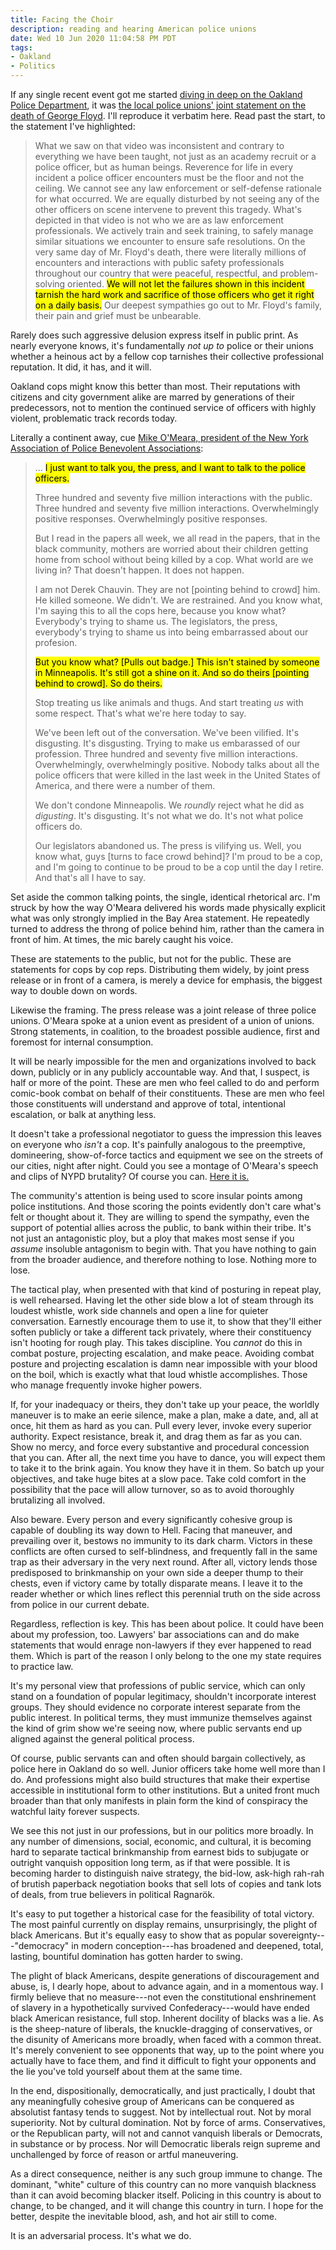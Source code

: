 ```yaml
---
title: Facing the Choir
description: reading and hearing American police unions
date: Wed 10 Jun 2020 11:04:58 PM PDT
tags:
- Oakland
- Politics
---
```


If any single recent event got me started [diving in deep on the Oakland Police Department](https://writing.kemitchell.com/living/Oakland-Police.html), it was [the local police unions' joint statement on the death of George Floyd](https://www.opoa.org/wp-content/uploads/2020/05/Floyd-Statement.pdf).  I'll reproduce it verbatim here.  Read past the start, to the statement I've highlighted:

> What we saw on that video was inconsistent and contrary to everything we have been taught, not just as an academy recruit or a police officer, but as human beings.  Reverence for life in every incident a police officer encounters must be the floor and not the ceiling.  We cannot see any law enforcement or self-defense rationale for what occurred.  We are equally disturbed by not seeing any of the other officers on scene intervene to prevent this tragedy.  What's depicted in that video is not who we are as law enforcement professionals.  We actively train and seek training, to safely manage similar situations we encounter to ensure safe resolutions.  On the very same day of Mr. Floyd's death, there were literally millions of encounters and interactions with public safety professionals throughout our country that were peaceful, respectful, and problem-solving oriented.  <mark>We will not let the failures shown in this incident tarnish the hard work and sacrifice of those officers who get it right on a daily basis.</mark>  Our deepest sympathies go out to Mr. Floyd's family, their pain and grief must be unbearable.

Rarely does such aggressive delusion express itself in public print.  As nearly everyone knows, it's fundamentally _not up to_ police or their unions whether a heinous act by a fellow cop tarnishes their collective professional reputation.  It did, it has, and it will.

Oakland cops might know this better than most.  Their reputations with citizens and city government alike are marred by generations of their predecessors, not to mention the continued service of officers with highly violent, problematic track records today.

Literally a continent away, cue [Mike O'Meara, president of the New York Association of Police Benevolent Associations](https://youtu.be/u1Hve_z9jb8?t=24):

> ... <mark>I just want to talk you, the press, and I want to talk to the police officers.</mark>
>
> Three hundred and seventy five million interactions with the public.  Three hundred and seventy five million interactions. Overwhelmingly positive responses.  Overwhelmingly positive responses.
>
> But I read in the papers all week, we all read in the papers, that in the black community, mothers are worried about their children getting home from school without being killed by a cop.  What world are we living in?  That doesn't happen.  It does not happen.
>
> I am not Derek Chauvin.  They are not [pointing behind to crowd] him.  He killed someone.  We didn't.  We are restrained.  And you know what, I'm saying this to all the cops here, because you know what?  Everybody's trying to shame us.  The legislators, the press, everybody's trying to shame us into being embarrassed about our profesion.
>
> <mark>But you know what?  [Pulls out badge.]  This isn't stained by someone in Minneapolis.  It's still got a shine on it.  And so do theirs [pointing behind to crowd].  So do theirs.</mark>
>
> Stop treating us like animals and thugs.  And start treating _us_ with some respect.  That's what we're here today to say.
>
> We've been left out of the conversation.  We've been vilified.  It's disgusting.  It's disgusting.  Trying to make us embarassed of our profession.  Three hundred and seventy five million interactions.  Overwhelmingly, overwhelmingly positive.  Nobody talks about all the police officers that were killed in the last week in the United States of America, and there were a number of them.
>
> We don't condone Minneapolis.  We _roundly_ reject what he did as _digusting_.  It's disgusting.  It's not what we do.  It's not what police officers do.
>
> Our legislators abandoned us.  The press is vilifying us.  Well, you know what, guys [turns to face crowd behind]?  I'm proud to be a cop, and I'm going to continue to be proud to be a cop until the day I retire.  And that's all I have to say.

Set aside the common talking points, the single, identical rhetorical arc.  I'm struck by how the way O'Meara delivered his words made physically explicit what was only strongly implied in the Bay Area statement.  He repeatedly turned to address the throng of police behind him, rather than the camera in front of him.  At times, the mic barely caught his voice.

These are statements to the public, but not for the public.  These are statements for cops by cop reps.  Distributing them widely, by joint press release or in front of a camera, is merely a device for emphasis, the biggest way to double down on words.

Likewise the framing.  The press release was a joint release of three police unions.  O'Meara spoke at a union event as president of a union of unions.  Strong statements, in coalition, to the broadest possible audience, first and foremost for internal consumption.

It will be nearly impossible for the men and organizations involved to back down, publicly or in any publicly accountable way.  And that, I suspect, is half or more of the point.  These are men who feel called to do and perform comic-book combat on behalf of their constituents.  These are men who feel those constituents will understand and approve of total, intentional escalation, or balk at anything less.

It doesn't take a professional negotiator to guess the impression this leaves on everyone who _isn't_ a cop.  It's painfully analogous to the preemptive, domineering, show-of-force tactics and equipment we see on the streets of our cities, night after night.  Could you see a montage of O'Meara's speech and clips of NYPD brutality?  Of course you can.  [Here it is.](https://twitter.com/DerenicByrd/status/1270466457827028993)

The community's attention is being used to score insular points among police institutions.  And those scoring the points evidently don't care what's felt or thought about it.  They are willing to spend the sympathy, even the support of potential allies across the public, to bank within their tribe.  It's not just an antagonistic ploy, but a ploy that makes most sense if you _assume_ insoluble antagonism to begin with.  That you have nothing to gain from the broader audience, and therefore nothing to lose.  Nothing more to lose.

The tactical play, when presented with that kind of posturing in repeat play, is well rehearsed.  Having let the other side blow a lot of steam through its loudest whistle, work side channels and open a line for quieter conversation.  Earnestly encourage them to use it, to show that they'll either soften publicly or take a different tack privately, where their constituency isn't hooting for rough play.  This takes discipline.  You _cannot_ do this in combat posture, projecting escalation, and make peace.  Avoiding combat posture and projecting escalation is damn near impossible with your blood on the boil, which is exactly what that loud whistle accomplishes.  Those who manage frequently invoke higher powers.

If, for your inadequacy or theirs, they don't take up your peace, the worldly maneuver is to make an eerie silence, make a plan, make a date, and, all at once, hit them as hard as you can.  Pull every lever, invoke every superior authority.  Expect resistance, break it, and drag them as far as you can.  Show no mercy, and force every substantive and procedural concession that you can.  After all, the next time you have to dance, you will expect them to take it to the brink again.  You know they have it in them.  So batch up your objectives, and take huge bites at a slow pace.  Take cold comfort in the possibility that the pace will allow turnover, so as to avoid thoroughly brutalizing all involved.

Also beware.  Every person and every significantly cohesive group is capable of doubling its way down to Hell.  Facing that maneuver, and prevailing over it, bestows no immunity to its dark charm.  Victors in these conflicts are often cursed to self-blindness, and frequently fall in the same trap as their adversary in the very next round.  After all, victory lends those predisposed to brinkmanship on your own side a deeper thump to their chests, even if victory came by totally disparate means.  I leave it to the reader whether or which lines reflect this perennial truth on the side across from police in our current debate.

Regardless, reflection is key.  This has been about police.  It could have been about my profession, too.  Lawyers' bar associations can and do make statements that would enrage non-lawyers if they ever happened to read them.  Which is part of the reason I only belong to the one my state requires to practice law.

It's my personal view that professions of public service, which can only stand on a foundation of popular legitimacy, shouldn't incorporate interest groups.  They should evidence no corporate interest separate from the public interest.  In political terms, they must immunize themselves against the kind of grim show we're seeing now, where public servants end up aligned against the general political process.

Of course, public servants can and often should bargain collectively, as police here in Oakland do so well.   Junior officers take home well more than I do.  And professions might also build structures that make their expertise accessible in institutional form to other institutions.  But a united front much broader than that only manifests in plain form the kind of conspiracy the watchful laity forever suspects.

We see this not just in our professions, but in our politics more broadly.  In any number of dimensions, social, economic, and cultural, it is becoming hard to separate tactical brinkmanship from earnest bids to subjugate or outright vanquish opposition long term, as if that were possible.  It is becoming harder to distinguish naive strategy, the bid-low, ask-high rah-rah of brutish paperback negotiation books that sell lots of copies and tank lots of deals, from true believers in political Ragnarök.

It's easy to put together a historical case for the feasibility of total victory.  The most painful currently on display remains, unsurprisingly, the plight of black Americans.  But it's equally easy to show that as popular sovereignty---"democracy" in modern conception---has broadened and deepened, total, lasting, bountiful domination has gotten harder to swing.

The plight of black Americans, despite generations of discouragement and abuse, is, I dearly hope, about to advance again, and in a momentous way.  I firmly believe that no measure---not even the constitutional enshrinement of slavery in a hypothetically survived Confederacy---would have ended black American resistance, full stop.  Inherent docility of blacks was a lie.  As is the sheep-nature of liberals, the knuckle-dragging of conservatives, or the disunity of Americans more broadly, when faced with a common threat.  It's merely convenient to see opponents that way, up to the point where you actually have to face them, and find it difficult to fight your opponents and the lie you've told yourself about them at the same time.

In the end, dispositionally, democratically, and just practically, I doubt that any meaningfully cohesive group of Americans can be conquered as absolutist fantasy tends to suggest.  Not by intellectual rout.  Not by moral superiority.  Not by cultural domination.  Not by force of arms.  Conservatives, or the Republican party, will not and cannot vanquish liberals or Democrats, in substance or by process.  Nor will Democratic liberals reign supreme and unchallenged by force of reason or artful maneuvering.

As a direct consequence, neither is any such group immune to change.  The dominant, "white" culture of this country can no more vanquish blackness than it can avoid becoming blacker itself.  Policing in this country is about to change, to be changed, and it will change this country in turn.  I hope for the better, despite the inevitable blood, ash, and hot air still to come.

It is an adversarial process.  It's what we do.
